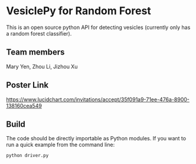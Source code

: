 # VesiclePy for Random Forest
This is an open source python API for detecting vesicles (currently only has a random forest classifier).

Team members
------------
Mary Yen, Zhou Li, Jizhou Xu

Poster Link
-----------
https://www.lucidchart.com/invitations/accept/35f091a9-71ee-476a-8900-138160cea549

Build
-----
The code should be directly importable as Python modules.
If you want to run a quick example from the command line:
```console
python driver.py
```
